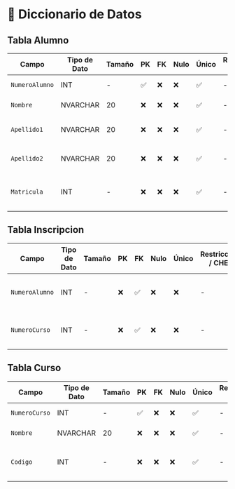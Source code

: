 # 📘 Diccionario de Datos
## Tabla Alumno

| Campo           | Tipo de Dato | Tamaño | PK  | FK  | Nulo | Único | Restricciones / CHECK                      | Referencia a                    | Descripción                             |
|----------------|--------------|--------|-----|-----|------|--------|--------------------------------------------|----------------------------------|-----------------------------------------|
| `NumeroAlumno`     | INT          | -      | ✅  | ❌  | ❌   | ✅     | -                                       | -                                | Identificador del Paciente            |
| `Nombre`        | NVARCHAR      | 20    | ❌  | ❌  | ❌   | ✅    | -         | -                                | Nombre del alumno           |
| `Apellido1`          | NVARCHAR          |20     | ❌  | ❌  | ❌   | ✅    | -| -                            | Apellido paterno del alumno                       |
| `Apellido2`          | NVARCHAR          |20     | ❌  | ❌  | ❌   | ✅    | -| -                            | Apellido materno del alumno                       |
| `Matricula`          | INT         |-     | ❌  | ❌  | ❌   | ✅    | -| -                            | Numero de identificación escolar del alumno                       |

## Tabla Inscripcion

| Campo           | Tipo de Dato | Tamaño | PK  | FK  | Nulo | Único | Restricciones / CHECK                      | Referencia a                    | Descripción                             |
|----------------|--------------|--------|-----|-----|------|--------|--------------------------------------------|----------------------------------|-----------------------------------------|
| `NumeroAlumno`          | INT         |-      | ❌  | ✅  | ❌   | ❌   | -|Alumno (Numero alumno)                       | El alumno que se inscribio al curso
| `NumeroCurso`          | INT         |-      | ❌  | ✅  | ❌   | ❌   | -|Curso (Numero curso)                       | El curso al que se inscribio el alumno        |

## Tabla Curso

| Campo           | Tipo de Dato | Tamaño | PK  | FK  | Nulo | Único | Restricciones / CHECK                      | Referencia a                    | Descripción                             |
|----------------|--------------|--------|-----|-----|------|--------|--------------------------------------------|----------------------------------|-----------------------------------------|
| `NumeroCurso`     | INT          | -      | ✅  | ❌  | ❌   | ✅     | -                                       | -                                | Identificador del Curso           |
| `Nombre`        | NVARCHAR      | 20    | ❌  | ❌  | ❌   | ✅    | -         | -                                | Nombre del curso          |
| `Codigo`          | INT          |-    | ❌  | ❌  | ❌   | ✅    | -| -                            | Codigo de busqueda rapida del curso                       |
